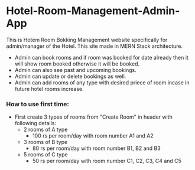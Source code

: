 # Hotel-Room-Management-Admin-App

This is Hotem Room Bokking Management website specifically for admin/manager of the Hotel.
This site made in MERN Stack architecture.

- Admin can book rooms and if room was booked for date already then it will show room booked otherwise it will be booked.
- Admin can also see past and upcoming bookings.
- Admin can update or delete bookings as well.
- Admin can add rooms of any type with desired priece of room incase in future hotel rooms increase.

### How to use first time:
- First create 3 types of rooms from "Create Room" in header with following details:
   - 2 rooms of A type
      - 100 rs per room/day with room number A1 and A2
   - 3 rooms of B type
      - 80 rs per room/day with room number B1, B2 and B3
   - 5 rooms of C type
      - 50 rs per room/day with room number C1, C2, C3, C4 and C5
